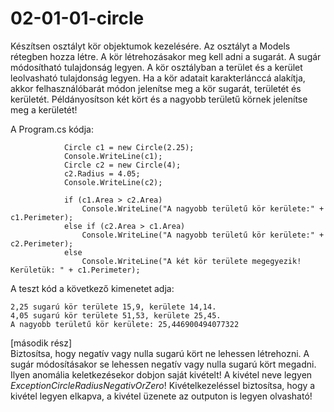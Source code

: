 # 02-01-01-circle

Készítsen osztályt kör objektumok kezelésére. Az osztályt a Models rétegben hozza létre. A kör létrehozásakor meg kell adni a sugarát. A sugár módosítható tulajdonság legyen. A kör osztályban a terület és a kerület leolvasható tulajdonság legyen. Ha a kör adatait karakterlánccá alakítja, akkor felhasználóbarát módon jelenítse meg a kör sugarát, területét és kerületét.
Példányosítson két kört és a nagyobb területű körnek jelenítse meg a kerületét!  

A Program.cs kódja:
```
            Circle c1 = new Circle(2.25);
            Console.WriteLine(c1);
            Circle c2 = new Circle(4);
            c2.Radius = 4.05;
            Console.WriteLine(c2);

            if (c1.Area > c2.Area)
                Console.WriteLine("A nagyobb területű kör kerülete:" + c1.Perimeter);
            else if (c2.Area > c1.Area)
                Console.WriteLine("A nagyobb területű kör kerülete:" + c2.Perimeter);
            else
                Console.WriteLine("A két kör területe megegyezik! Kerületük: " + c1.Perimeter);

```

A teszt kód a következő kimenetet adja:
```
2,25 sugarú kör területe 15,9, kerülete 14,14.
4,05 sugarú kör területe 51,53, kerülete 25,45.
A nagyobb területű kör kerülete: 25,446900494077322
```
[második rész]  
Biztosítsa, hogy negatív vagy nulla sugarú kört ne lehessen létrehozni. A sugár módosításakor se lehessen negatív vagy nulla sugarú kört megadni. Ilyen anomália keletkezésekor dobjon saját kivételt! A kivétel neve legyen *ExceptionCircleRadiusNegativOrZero*!
Kivételkezeléssel biztosítsa, hogy a kivétel legyen elkapva, a kivétel üzenete az outputon is legyen olvasható!  
